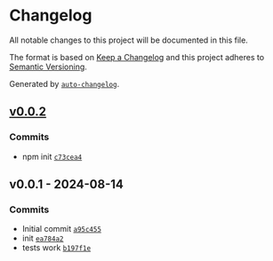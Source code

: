 # Changelog

All notable changes to this project will be documented in this file.

The format is based on [Keep a Changelog](https://keepachangelog.com/en/1.0.0/)
and this project adheres to [Semantic Versioning](https://semver.org/spec/v2.0.0.html).

Generated by [`auto-changelog`](https://github.com/CookPete/auto-changelog).

## [v0.0.2](https://github.com/substrate-system/arrow-prev/compare/v0.0.1...v0.0.2)

### Commits

- npm init [`c73cea4`](https://github.com/substrate-system/arrow-prev/commit/c73cea42c50d02879e272bcfd89df7357ba7a3d3)

## v0.0.1 - 2024-08-14

### Commits

- Initial commit [`a95c455`](https://github.com/substrate-system/arrow-prev/commit/a95c45554bc68dac79d62b7ae328a75354338479)
- init [`ea784a2`](https://github.com/substrate-system/arrow-prev/commit/ea784a21f2327244b43ce3440c6d61079f85311e)
- tests work [`b197f1e`](https://github.com/substrate-system/arrow-prev/commit/b197f1e27d19e7439200ec9906e7c6d254947ba5)
